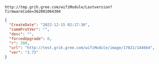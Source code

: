 `http://tmp.grih.gree.com/wifiModule/Lastversion?firmwareCode=362001064304`

```json
{
  "CreateDate": "2022-12-15 02:17:30",
  "commProtVer": "",
  "desc": "",
  "forcedUpgrade": 0,
  "r": 200,
  "url": "http://test.grih.gree.com/wifiModule/image/17021/144664",
  "ver": "3.73"
}
```